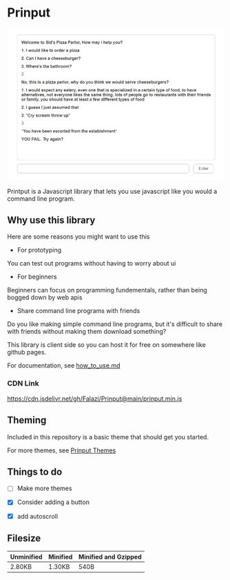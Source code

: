 # Prinput

![basic theme](images/basic.png)

Printput is a Javascript library that lets you use javascript like you would a command line program.

## Why use this library

Here are some reasons you might want to use this
- For prototyping

You can test out programs without having to worry about ui

- For beginners

Beginners can focus on programming fundementals, rather than being bogged down by web apis

- Share command line programs with friends

Do you like making simple command line programs, but it's difficult to share with friends without making them download something?

This library is client side so you can host it for free on somewhere like github pages.

For documentation, see [how_to_use.md](how_to_use.md)

### CDN Link
https://cdn.jsdelivr.net/gh/Falazi/Prinput@main/prinput.min.js

## Theming

Included in this repository is a basic theme that should get you started.

For more themes, see [Prinput Themes](https://github.com/Falazi/Prinput-Themes)


## Things to do
- [ ] Make more themes
- [x] Consider adding a button
- [x] add autoscroll


## Filesize

| Unminified | Minified | Minified and Gzipped |
|------------|----------|----------------------|
| 2.80KB     | 1.30KB   | 540B                 |
